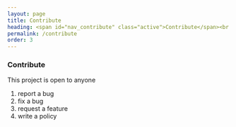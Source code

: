 ```yaml
---
layout: page
title: Contribute
heading: <span id="nav_contribute" class="active">Contribute</span><br />to grow
permalink: /contribute
order: 3
---
```


<article id="contribute" class="chapter">  
  <section class="summary">
    <h1>Contribute</h1>
    <p>This project is open to anyone</p>
  </section>
  <section class="functional">
    <ol class="policy-chain">
      <li class="policy" id="">report a bug</li>
      <li class="policy" id="">fix a bug</li>
      <li class="policy" id="">request a feature</li>      
      <li class="policy" id="">write a policy</li>
    </ol>
  </section>
</article>
<script src="{{ "/assets/contribute.js" | relative_url }}"></script>

